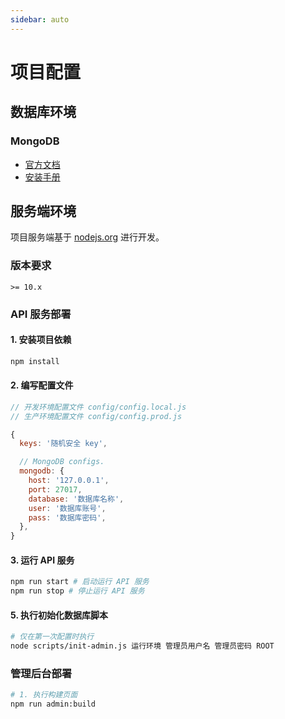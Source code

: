 ```yaml
---
sidebar: auto
---
```


# 项目配置

## 数据库环境

### MongoDB

- [官方文档](https://docs.mongodb.com/manual/introduction/)
- [安装手册](https://docs.mongodb.com/manual/administration/install-on-linux/)

 

## 服务端环境

项目服务端基于 [nodejs.org](https://nodejs.org/) 进行开发。

### 版本要求

```
>= 10.x
```

### API 服务部署

#### 1. 安装项目依赖

```bash
npm install
```

#### 2. 编写配置文件

```js
// 开发环境配置文件 config/config.local.js
// 生产环境配置文件 config/config.prod.js

{
  keys: '随机安全 key',

  // MongoDB configs.
  mongodb: {
    host: '127.0.0.1',
    port: 27017,
    database: '数据库名称',
    user: '数据库账号',
    pass: '数据库密码',
  },
}
```

#### 3. 运行 API 服务

```bash
npm run start # 启动运行 API 服务
npm run stop # 停止运行 API 服务
```

#### 5. 执行初始化数据库脚本

```bash
# 仅在第一次配置时执行
node scripts/init-admin.js 运行环境 管理员用户名 管理员密码 ROOT
```

### 管理后台部署

```bash
# 1. 执行构建页面
npm run admin:build
```


 
